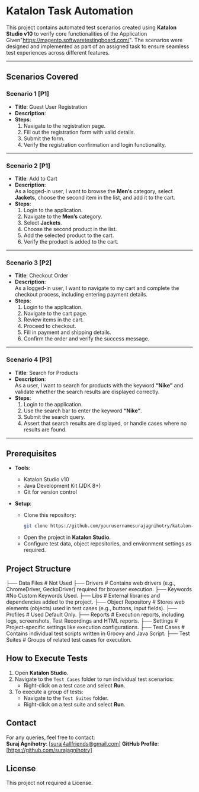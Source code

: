 # Katalon Task Automation

This project contains automated test scenarios created using **Katalon Studio v10** to verify core functionalities of the Application Given"https://magento.softwaretestingboard.com/". The scenarios were designed and implemented as part of an assigned task to ensure seamless test experiences across different features.

---

## Scenarios Covered

### **Scenario 1** [P1]
- **Title**: Guest User Registration  
- **Description**:  
- **Steps**:
  1. Navigate to the registration page.
  2. Fill out the registration form with valid details.
  3. Submit the form.
  4. Verify the registration confirmation and login functionality.

---

### **Scenario 2** [P1]
- **Title**: Add to Cart  
- **Description**:  
  As a logged-in user, I want to browse the **Men’s** category, select **Jackets**, choose the second item in the list, and add it to the cart.  
- **Steps**:
  1. Login to the application.
  2. Navigate to the **Men’s** category.
  3. Select **Jackets**.
  4. Choose the second product in the list.
  5. Add the selected product to the cart.
  6. Verify the product is added to the cart.

---

### **Scenario 3** [P2]
- **Title**: Checkout Order  
- **Description**:  
  As a logged-in user, I want to navigate to my cart and complete the checkout process, including entering payment details.  
- **Steps**:
  1. Login to the application.
  2. Navigate to the cart page.
  3. Review items in the cart.
  4. Proceed to checkout.
  5. Fill in payment and shipping details.
  6. Confirm the order and verify the success message.

---

### **Scenario 4** [P3]
- **Title**: Search for Products  
- **Description**:  
  As a user, I want to search for products with the keyword **“Nike”** and validate whether the search results are displayed correctly.  
- **Steps**:
  1. Login to the application.
  2. Use the search bar to enter the keyword **“Nike”**.
  3. Submit the search query.
  4. Assert that search results are displayed, or handle cases where no results are found.

---

## Prerequisites
- **Tools**:  
  - Katalon Studio v10  
  - Java Development Kit (JDK 8+)  
  - Git for version control  

- **Setup**:
  - Clone this repository:
    ```bash
    git clone https://github.com/yourusernamesurajagnihotry/katalon-task-automation.git
    ```
  - Open the project in **Katalon Studio**.
  - Configure test data, object repositories, and environment settings as required.

## Project Structure
├── Data Files             # Not Used
├── Drivers                # Contains web drivers (e.g., ChromeDriver, GeckoDriver) required for browser execution.
├── Keywords               #No Custom Keywords Used.
├── Libs                   # External libraries and dependencies added to the project.
├── Object Repository      # Stores web elements (objects) used in test cases (e.g., buttons, input fields).
├── Profiles               # Used Default Only.
├── Reports                # Execution reports, including logs, screenshots, Test Recordings and HTML reports.
├── Settings               # Project-specific settings like execution configurations.
├── Test Cases             # Contains individual test scripts written in Groovy and Java Script.
├── Test Suites            # Groups of related test cases for execution.


## How to Execute Tests
1. Open **Katalon Studio**.
2. Navigate to the `Test Cases` folder to run individual test scenarios:
   - Right-click on a test case and select **Run**.
3. To execute a group of tests:
   - Navigate to the `Test Suites` folder.
   - Right-click on a test suite and select **Run**.

## Contact
For any queries, feel free to contact:  
**Suraj Agnihotry**: [suraj4allfriends@gmail.com] 
**GitHub Profile**: [https://github.com/surajagnihotry]

## License
This project not required a License.

